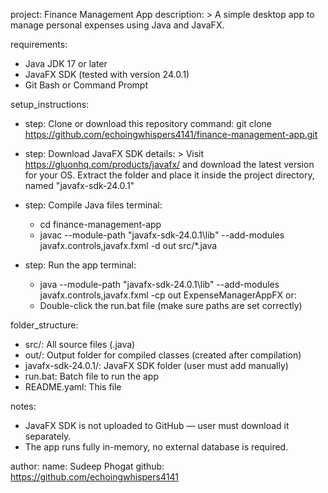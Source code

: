 project: Finance Management App
description: >
  A simple desktop app to manage personal expenses using Java and JavaFX.

requirements:
  - Java JDK 17 or later
  - JavaFX SDK (tested with version 24.0.1)
  - Git Bash or Command Prompt

setup_instructions:
  - step: Clone or download this repository
    command: git clone https://github.com/echoingwhispers4141/finance-management-app.git

  - step: Download JavaFX SDK
    details: >
      Visit https://gluonhq.com/products/javafx/
      and download the latest version for your OS.
      Extract the folder and place it inside the project directory, named "javafx-sdk-24.0.1"

  - step: Compile Java files
    terminal:
      - cd finance-management-app
      - javac --module-path "javafx-sdk-24.0.1\lib" --add-modules javafx.controls,javafx.fxml -d out src/*.java

  - step: Run the app
    terminal:
      - java --module-path "javafx-sdk-24.0.1\lib" --add-modules javafx.controls,javafx.fxml -cp out ExpenseManagerAppFX
    or:
      - Double-click the run.bat file (make sure paths are set correctly)

folder_structure:
  - src/: All source files (.java)
  - out/: Output folder for compiled classes (created after compilation)
  - javafx-sdk-24.0.1/: JavaFX SDK folder (user must add manually)
  - run.bat: Batch file to run the app
  - README.yaml: This file

notes:
  - JavaFX SDK is not uploaded to GitHub — user must download it separately.
  - The app runs fully in-memory, no external database is required.

author:
  name: Sudeep Phogat
  github: https://github.com/echoingwhispers4141

